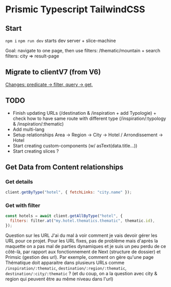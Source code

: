 # Prismic Typescript TailwindCSS

## Start

`npm i`
`npm run dev` starts dev server + slice-machine

Goal: navigate to one page, then use filters:
/thematic/mountain + search filters: city => result-page

## Migrate to clientV7 (from V6)

[Changes: predicate -> filter, query -> get, ](https://prismic.io/docs/prismicio-client-v7-migration-guide#migrate-from-removed-deprecated-apis)

## TODO

- Finish updating URLs (/destination & /inspiration + add Typologie) + check how to have same route with different type (/inspiration/:typology & /inspiration/:thematic)
- Add multi-lang
- Setup relationships Area -> Region -> City -> Hotel / Arrondissement -> Hotel
- Start creating custom-components (w/ asText(data.title...))
- Start creating slices ?

## Get Data from Content relationships

### Get details

```javascript
client.getByType("hotel", { fetchLinks: "city.name" });
```

### Get with filter

```javascript
const hotels = await client.getAllByType("hotel", {
  filters: filter.at("my.hotel.thematics.thematic", thematic.id),
});
```

Question sur les URL
J'ai du mal à voir comment je vais devoir gérer les URL pour ce projet. Pour les URL fixes, pas de problème mais d'après la maquette on a pas mal de parties dynamiques et je suis un peu perdu de ce côté-là, par rapport aux fonctionnement de Next (structure de dossier) et Primsic (gestion des url).
Par exemple, comment on gère qu'une page Thématique doit apparaitre dans plusieurs URLs comme `/inspiration/:thematic`, `destination/:region/:thematic`, `destination/:city/:thematic` ?
(et du coup, on a la question avec city & region qui peuvent être au même niveau dans l'url)
